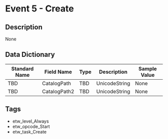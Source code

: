 # Event 5 - Create

## Description
None

## Data Dictionary
|Standard Name|Field Name|Type|Description|Sample Value|
|---|---|---|---|---|
|TBD|CatalogPath|TBD|UnicodeString|None|None|
|TBD|CatalogPath2|TBD|UnicodeString|None|None|

## Tags
* etw_level_Always
* etw_opcode_Start
* etw_task_Create